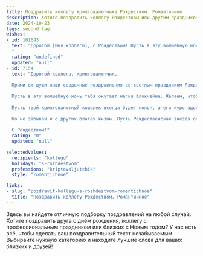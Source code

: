 ```yaml
---
title: Поздравить коллегу криптовалютчика Рождеством. Романтичное
description: Хотите поздравить коллегу Рождеством или другим праздником? Наш ИИ создаст незабываемое поздравление, а вы обязательно выделитесь среди других.  
date: 2024-10-23
tags: second tag
wishes:
- id: 101643
  text: "Дорогой [Имя коллеги], с Рождеством! Пусть в эту волшебную ночь, наполненную светом и чудом,  твоя жизнь, подобно зашифрованному сообщению, раскроет все свои самые прекрасные тайны и сокровища.  Пусть  звезда Вифлеема осветит твой путь к новым успехам и невероятным открытиям в мире криптовалют, а любовь и счастье станут твоим самым ценным биткоином.  Счастливого Рождества!
  "
  rating: "undefined"
  updated: "null"
- id: 7154
  text: "Дорогой коллега, криптовалютчик,
  
  Прими от души наши сердечные поздравления со светлым праздником Рождества Христова.
  
  Пусть в эту волшебную ночь тебя окутает магия блокчейна. Желаем, чтобы все твои транзакции были безошибочными, а инвестиции приносили стабильную доходность.
  
  Пусть твой криптовалютный кошелек всегда будет полон, а его курс вдохновляет на новые свершения. Как Эфириум, будь нерушим, как Биткоин, стой твердо на ногах.
  
  Но не забывай и о других благах жизни. Пусть Рождественская звезда освещает тебе путь к гармонии, финансовому благополучию и исполнению всех твоих желаний.
  
  С Рождеством!"
  rating: "0"
  updated: "null"

selectedValues:
  recipients: "kollegu"
  holidays: "s-rozhdestvom"
  professions: "kriptovaljutchik"
  style: "romantichnoe"

links:
- slug: "pozdravit-kollegu-s-rozhdestvom-romantichnoe"
  title: "Поздравить коллегу Рождеством. Романтичное"
---
```


Здесь вы найдете отличную подборку поздравлений на любой случай. 
Хотите поздравить друга с днём рождения, коллегу с профессиональным праздником или близких с Новым годом? У нас есть всё, чтобы сделать ваш поздравительный текст незабываемым. Выбирайте нужную категорию и находите лучшие слова для ваших близких и друзей!
